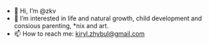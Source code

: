 - 👋 Hi, I’m @zkv
- 👀 I’m interested in life and natural growth, child development and consious parenting, *nix and art.
- 📫 How to reach me: kiryl.zhybul@gmail.com
